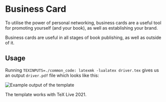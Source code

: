 # Business Card

To utilise the power of personal networking, business cards are a useful tool for promoting yourself (and your book), as well as establishing your brand.

Business cards are useful in all stages of book publishing, as well as outside of it.

## Usage

Running `TEXINPUTS=./common_code: latexmk -lualatex driver.tex` gives us an output `driver.pdf` file which looks like this:

![Example output of the template](https://github.com/xvrabcov/md-templates/releases/download/latest/business_card-output.png)

The template works with TeX Live 2021.

